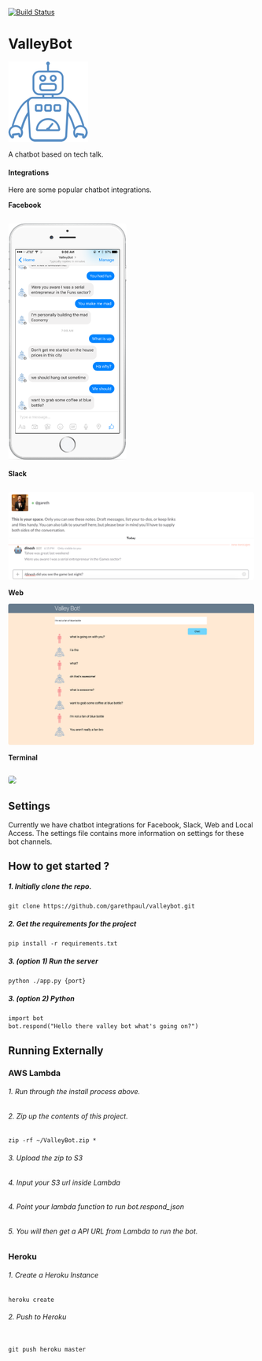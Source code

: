 [![Build Status](https://travis-ci.org/garethpaul/valleybot.svg?branch=master)](https://travis-ci.org/garethpaul/valleybot)

# ValleyBot
<img src="screenshots/logo.png" />

A chatbot based on tech talk.

#### Integrations

Here are some popular chatbot integrations.

**Facebook**

<img src="screenshots/screenshot04.png" style="width:240px; border-radius:4px; margin-top:15px" />

**Slack**

<img src="screenshots/screenshot03.png" style="width:500px; border-radius:4px; margin-top:15px" />

**Web**

<img src="screenshots/screenshot01.png" style="width:500px; border-radius:4px" />

**Terminal**

<img src="screenshots/screenshot02.png" style="width:500px; border-radius:4px; margin-top:15px" />

## Settings

Currently we have chatbot integrations for Facebook, Slack, Web and Local Access. The settings file contains more information on settings for these bot channels.


## How to get started ?

#####  1.  Initially clone the repo.

```
git clone https://github.com/garethpaul/valleybot.git
```

#####  2.  Get the requirements for the project

```
pip install -r requirements.txt
```

#####  3. (option 1)  Run the server

```
python ./app.py {port}
```

#####  3. (option 2)  Python

 ```
import bot
bot.respond("Hello there valley bot what's going on?")
 ```

## Running Externally

### AWS Lambda

###### 1. Run through the install process above.
###### 2. Zip up the contents of this project.

```
zip -rf ~/ValleyBot.zip *
```

###### 3. Upload the zip to S3
###### 4. Input your S3 url inside Lambda
###### 4. Point your lambda function to run bot.respond_json
###### 5. You will then get a API URL from Lambda to run the bot.


### Heroku

###### 1. Create a Heroku Instance

```
heroku create

```


###### 2. Push to Heroku

```

git push heroku master
```
